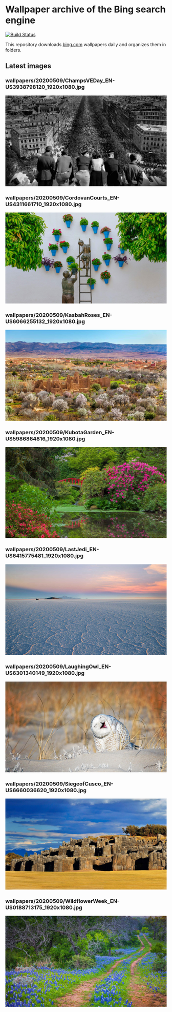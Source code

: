 # Wallpaper archive of the Bing search engine

[![Build Status](https://travis-ci.org/kijart/bing-daily-images-dl.svg?branch=wallpapers)](https://travis-ci.org/kijart/bing-daily-images-dl)

This repository downloads [bing.com](https://www.bing.com) wallpapers daily and organizes them in folders.

## Latest images

<!-- Wallpapers -->

### wallpapers/20200509/ChampsVEDay_EN-US3938798120_1920x1080.jpg

![wallpapers/20200509/ChampsVEDay_EN-US3938798120_1920x1080.jpg](wallpapers/20200509/ChampsVEDay_EN-US3938798120_1920x1080.jpg)

### wallpapers/20200509/CordovanCourts_EN-US4311661710_1920x1080.jpg

![wallpapers/20200509/CordovanCourts_EN-US4311661710_1920x1080.jpg](wallpapers/20200509/CordovanCourts_EN-US4311661710_1920x1080.jpg)

### wallpapers/20200509/KasbahRoses_EN-US6066255132_1920x1080.jpg

![wallpapers/20200509/KasbahRoses_EN-US6066255132_1920x1080.jpg](wallpapers/20200509/KasbahRoses_EN-US6066255132_1920x1080.jpg)

### wallpapers/20200509/KubotaGarden_EN-US5986864816_1920x1080.jpg

![wallpapers/20200509/KubotaGarden_EN-US5986864816_1920x1080.jpg](wallpapers/20200509/KubotaGarden_EN-US5986864816_1920x1080.jpg)

### wallpapers/20200509/LastJedi_EN-US6415775481_1920x1080.jpg

![wallpapers/20200509/LastJedi_EN-US6415775481_1920x1080.jpg](wallpapers/20200509/LastJedi_EN-US6415775481_1920x1080.jpg)

### wallpapers/20200509/LaughingOwl_EN-US6301340149_1920x1080.jpg

![wallpapers/20200509/LaughingOwl_EN-US6301340149_1920x1080.jpg](wallpapers/20200509/LaughingOwl_EN-US6301340149_1920x1080.jpg)

### wallpapers/20200509/SiegeofCusco_EN-US6660036620_1920x1080.jpg

![wallpapers/20200509/SiegeofCusco_EN-US6660036620_1920x1080.jpg](wallpapers/20200509/SiegeofCusco_EN-US6660036620_1920x1080.jpg)

### wallpapers/20200509/WildflowerWeek_EN-US0188713175_1920x1080.jpg

![wallpapers/20200509/WildflowerWeek_EN-US0188713175_1920x1080.jpg](wallpapers/20200509/WildflowerWeek_EN-US0188713175_1920x1080.jpg)

